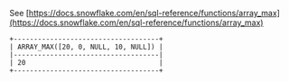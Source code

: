 See [https://docs.snowflake.com/en/sql-reference/functions/array_max](https://docs.snowflake.com/en/sql-reference/functions/array_max)
```
+------------------------------------+
| ARRAY_MAX([20, 0, NULL, 10, NULL]) |
|------------------------------------|
| 20                                 |
+------------------------------------+
```
